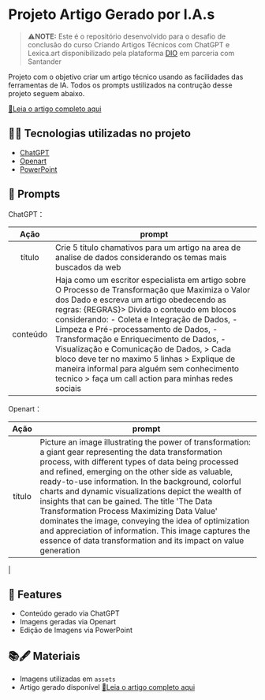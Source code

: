 
# Projeto Artigo Gerado por I.A.s


 >⚠️**NOTE:** Este é o repositório desenvolvido para o desafio de conclusão do curso Criando Artigos Técnicos com ChatGPT e Lexica.art disponibilizado pela plataforma  [DIO](https://dio.me) em parceria com Santander

Projeto com o objetivo criar um artigo técnico usando as facilidades das ferramentas de IA. Todos os prompts ustilizados na contrução desse projeto seguem abaixo.

<a href="https://web.dio.me/articles/etl-o-processo-de-transformacao-que-maximiza-o-valor-dos-dados?back=%2Farticles&open-modal=true&page=1&order=oldest" title="View PDF now"> 📕Leia o artigo completo aqui</a>

## 👩‍💻 Tecnologias utilizadas no projeto

- [ChatGPT](https://chat.openai.com/) 
- [Openart](https://openart.ai/create)
- [PowerPoint](https://www.microsoft.com/en/microsoft-365/powerpoint)

## 💢 Prompts


ChatGPT：

|   Ação   | prompt                                                                                                                                                                                                                                                                         |
| :------: | ------------------------------------------------------------------------------------------------------------------------------------------------------------------------------------------------------------------------------------------------------------------------------ |
|  título  | Crie 5 titulo chamativos para um artigo na area de analise de dados considerando os temas mais buscados da web                                                        |
| conteúdo | Haja como um escritor especialista em artigo sobre O Processo de Transformação que Maximiza o Valor dos Dado e escreva um artigo obedecendo as regras: {REGRAS}> Divida o conteudo em blocos considerando: - Coleta e Integração de Dados, - Limpeza e Pré-processamento de Dados, - Transformação e Enriquecimento de Dados, - Visualização e Comunicação de Dados, > Cada bloco deve ter no maximo 5 linhas > Explique de maneira informal para alguém sem conhecimento tecnico > faça um call action para minhas redes sociais  |


Openart：

|  Ação  | prompt                                                                                 |
| :----: | -------------------------------------------------------------------------------------- |
| título | Picture an image illustrating the power of transformation: a giant gear representing the data transformation process, with different types of data being processed and refined, emerging on the other side as valuable, ready-to-use information. In the background, colorful charts and dynamic visualizations depict the wealth of insights that can be gained. The title 'The Data Transformation Process Maximizing Data Value' dominates the image, conveying the idea of optimization and appreciation of information. This image captures the essence of data transformation and its impact on value generation





 |

## 📢 Features

- Conteúdo gerado via ChatGPT
- Imagens geradas via Openart
- Edição de Imagens via PowerPoint

## 📚🖋️ Materiais

- Imagens utilizadas em `assets`
- Artigo gerado disponível <a href="https://web.dio.me/articles/etl-o-processo-de-transformacao-que-maximiza-o-valor-dos-dados?back=%2Farticles&open-modal=true&page=1&order=oldest" title="View PDF now"> 📕Leia o artigo completo aqui</a>
